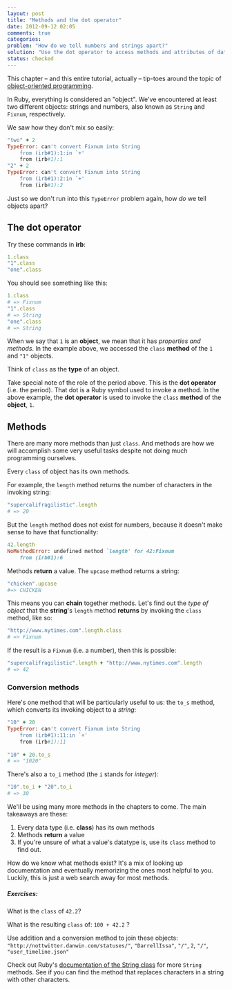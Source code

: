 ```yaml
---
layout: post
title: "Methods and the dot operator"
date: 2012-09-12 02:05
comments: true
categories: 
problem: "How do we tell numbers and strings apart?"
solution: "Use the dot operator to access methods and attributes of data objects."
status: checked
---
```


This chapter &ndash; and this entire tutorial, actually &ndash; tip-toes around the topic of [object-oriented programming](http://en.wikipedia.org/wiki/Object-oriented_programming).

In Ruby, everything is considered an "object". We've encountered at least two different objects: strings and numbers, also known as `String` and `Fixnum`, respectively.

We saw how they don't mix so easily:

``` ruby
"two" + 2
TypeError: can't convert Fixnum into String
	from (irb#1):1:in `+'
	from (irb#1):1
"2" + 2
TypeError: can't convert Fixnum into String
	from (irb#1):2:in `+'
	from (irb#1):2
```

Just so we don't run into this `TypeError` problem again, how *do* we tell objects apart?

## The dot operator

Try these commands in **irb**:

``` ruby
1.class
"1".class
"one".class
```

You should see something like this:

``` ruby
1.class
# => Fixnum 
"1".class
# => String
"one".class
# => String

```

When we say that `1` is an **object**, we mean that it has *properties and methods*. In the example above, we accessed the `class` **method** of the `1` and `"1"` objects.

Think of `class` as the **type** of an object.

Take special note of the role of the period above. This is the **dot operator** (i.e. the period). That dot is a Ruby symbol used to invoke a method. In the above example, the **dot operator** is used to invoke the `class` **method** of the **object**, `1`.


## Methods

There are many more methods than just `class`. And methods are how we will accomplish some very useful tasks despite not doing much programming ourselves.

Every `class` of object has its own methods.

For example, the `length` method returns the number of characters in the invoking string:

``` ruby
"supercalifragilistic".length
# => 20
```

But the `length` method does not exist for numbers, because it doesn't make sense to have that functionality:

``` ruby
42.length
NoMethodError: undefined method `length' for 42:Fixnum
	from (irb#1):6
```

Methods **return** a value. The `upcase` method returns a string: 

``` ruby
"chicken".upcase
#=> CHICKEN
```

This means you can **chain** together methods. Let's find out the *type of object* that the **string**'s `length` method **returns** by invoking the `class` method, like so:

``` ruby
"http://www.nytimes.com".length.class
# => Fixnum
```

If the result is a `Fixnum` (i.e. a number), then this is possible:

``` ruby
"supercalifragilistic".length + "http://www.nytimes.com".length
# => 42 
```

### Conversion methods

Here's one method that will be particularly useful to us: the `to_s` method, which converts its invoking object to a *string*:

``` ruby
"10" + 20
TypeError: can't convert Fixnum into String
	from (irb#1):11:in `+'
	from (irb#1):11
	
"10" + 20.to_s
# => "1020"
```

There's also a `to_i` method (the `i` stands for *integer*):

``` ruby
"10".to_i + "20".to_i
# => 30
```

We'll be using many more methods in the chapters to come. The main takeaways are these:

1. Every data type (i.e. **class**) has its own methods
2. Methods **return** a value
3. If you're unsure of what a value's datatype is, use its `class` method to find out.

How do we know what methods exist? It's a mix of looking up documentation and eventually memorizing the ones most helpful to you. Luckily, this is just a web search away for most methods.


##### Exercises:

What is the `class` of `42.2`?

What is the resulting `class` of: `100 + 42.2` ?

Use addition and a conversion method to join these objects:  `"http://nottwitter.danwin.com/statuses/"`, `"DarrellIssa"`, `"/"`, `2`, `"/"`, `"user_timeline.json"` 


Check out Ruby's [documentation of the String class](http://www.ruby-doc.org/core-1.9.3/String.html "Class: String (Ruby 1.9.3)") for more `String` methods. See if you can find the method that replaces characters in a string with other characters.





